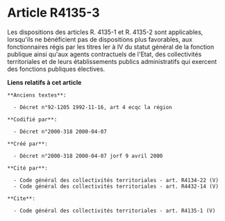 # Article R4135-3

Les dispositions des articles R. 4135-1 et R. 4135-2 sont applicables, lorsqu'ils ne bénéficient pas de dispositions plus
favorables, aux fonctionnaires régis par les titres Ier à IV du statut général de la fonction publique ainsi qu'aux agents
contractuels de l'Etat, des collectivités territoriales et de leurs établissements publics administratifs qui exercent des
fonctions publiques électives.

**Liens relatifs à cet article**

	**Anciens textes**:

	  - Décret n°92-1205 1992-11-16, art 4 ecqc la région

	**Codifié par**:

	  - Décret n°2000-318 2000-04-07

	**Créé par**:

	  - Décret n°2000-318 2000-04-07 jorf 9 avril 2000

	**Cité par**:

	  - Code général des collectivités territoriales - art. R4134-22 (V)
	  - Code général des collectivités territoriales - art. R4432-14 (V)

	**Cite**:

	  - Code général des collectivités territoriales - art. R4135-1 (V)
